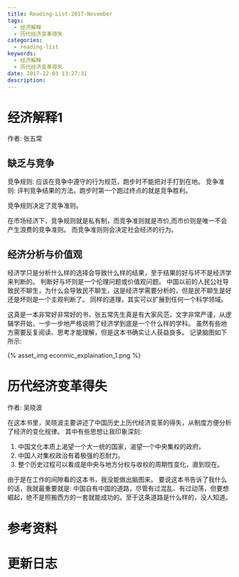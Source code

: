 ```yaml
---
title: Reading-List-2017-November
tags:
  - 经济解释
  - 历代经济变革得失
categories:
  - reading-list
keywords:
  - 经济解释
  - 历代经济变革得失
date: 2017-12-03 13:27:31
description:
---
```





# 经济解释1

作者: 张五常

## 缺乏与竞争

竞争规则: 应该在竞争中遵守的行为规范，跑步时不能把对手打到在地。
竞争准则: 评判竞争结果的方法。跑步时第一个跑过终点的就是竞争胜利。

竞争规则决定了竞争准则。

在市场经济下，竞争规则就是私有制，而竞争准则就是市价,而市价则是唯一不会产生浪费的竞争准则。
而竞争准则则会决定社会经济的行为。

## 经济分析与价值观

经济学只是分析什么样的选择会导致什么样的结果，至于结果的好与坏不是经济学来判断的。
判断好与坏则是一个伦理问题或价值观问题。
中国以前的人民公社导致民不聊生，为什么会导致民不聊生，这是经济学需要分析的，但是民不聊生是好还是坏则是一个主观判断了。
同样的道理，其实可以扩展到任何一个科学领域。

这真是一本非常好非常好的书，张五常先生真是有大家风范，文字非常严谨，从逻辑学开始，一步一步地严格说明了经济学到底是一个什么样的学科。
虽然有些地方需要反复阅读、思考才能理解，但是这本书确实让人获益良多。
记录脑图如下所示:

{% asset_img econmic_explaination_1.png %}


# 历代经济变革得失

作者: 吴晓波

在这本书里，吴晓波主要讲述了中国历史上历代经济变革的得失，从制度方便分析了经济的变化规律。
其中有些思想让我印象深刻:

1. 中国文化本质上渴望一个大一统的国家，渴望一个中央集权的政府。
2. 中国人对集权政治有着极强的忍耐力。
3. 整个历史过程可以看成是中央与地方分权与收权的周期性变化，直到现在。


由于是在工作的间隙看的这本书，我没能做出脑图来。
要说这本书告诉了我什么的话，我就最重要就是: 中国自有中国的道路，尽管有过混乱、有过动荡，但要想崛起，绝不是照搬西方的一套就能成功的。至于这条道路是什么样的，没人知道。



# 参考资料

# 更新日志
